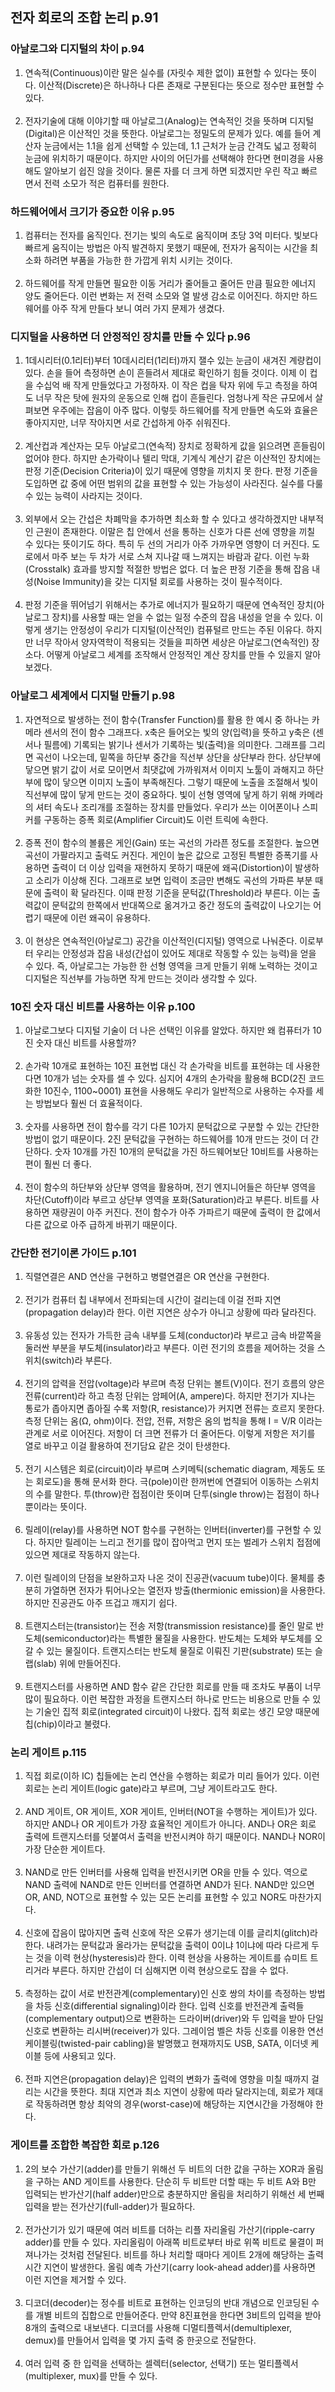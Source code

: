## 전자 회로의 조합 논리 p.91

### 아날로그와 디지털의 차이 p.94
1. 연속적(Continuous)이란 말은 실수를 (자릿수 제한 없이) 표현할 수 있다는 뜻이다. 이산적(Discrete)은 하나하나 다른 존재로 구분된다는 뜻으로 정수만 표현할 수 있다.
   <br/><br/>
2. 전자기술에 대해 이야기할 때 아날로그(Analog)는 연속적인 것을 뜻하며 디지털(Digital)은 이산적인 것을 뜻한다. 아날로그는 정밀도의 문제가 있다. 예를 들어 계산자 눈금에서는 1.1을 쉽게 선택할 수 있는데, 1.1 근처가 눈금 간격도 넓고 정확히 눈금에 위치하기 때문이다. 하지만 사이의 어딘가를 선택해야 한다면 현미경을 사용해도 알아보기 쉽진 않을 것이다. 물론 자를 더 크게 하면 되겠지만 우린 작고 빠르면서 전력 소모가 적은 컴퓨터를 원한다.

### 하드웨어에서 크기가 중요한 이유 p.95
1. 컴퓨터는 전자를 움직인다. 전기는 빛의 속도로 움직이며 초당 3억 미터다. 빛보다 빠르게 움직이는 방법은 아직 발견하지 못했기 때문에, 전자가 움직이는 시간을 최소화 하려면 부품을 가능한 한 가깝게 위치 시키는 것이다.
   <br/><br/>
2. 하드웨어를 작게 만들면 필요한 이동 거리가 줄어들고 줄어든 만큼 필요한 에너지 양도 줄어든다. 이런 변화는 저 전력 소모와 열 발생 감소로 이어진다. 하지만 하드웨어를 아주 작게 만들다 보니 여러 가지 문제가 생겼다.

### 디지털을 사용하면 더 안정적인 장치를 만들 수 있다 p.96
1. 1데시리터(0.1리터)부터 10데시리터(1리터)까지 잴수 있는 눈금이 새겨진 계량컵이 있다. 손을 들어 측정하면 손이 흔들려서 제대로 확인하기 힘들 것이다. 이제 이 컵을 수십억 배 작게 만들었다고 가정하자. 이 작은 컵을 탁자 위에 두고 측정을 하여도 너무 작은 탓에 원자의 운동으로 인해 컵이 흔들린다. 엄청나게 작은 규모에서 살펴보면 우주에는 잡음이 아주 많다. 이렇듯 하드웨어를 작게 만들면 속도와 효율은 좋아지지만, 너무 작아지면 서로 간섭하게 아주 쉬워진다.
   <br/><br/>
2. 계산컵과 계산자는 모두 아날로그(연속적) 장치로 정확하게 값을 읽으려면 흔들림이 없어야 한다. 하지만 손가락이나 텔리 막대, 기계식 계산기 같은 이산적인 장치에는 판정 기준(Decision Criteria)이 있기 때문에 영향을 끼치지 못 한다. 판정 기준을 도입하면 값 중에 어떤 범위의 값을 표현할 수 있는 가능성이 사라진다. 실수를 다룰 수 있는 능력이 사라지는 것이다.
   <br/><br/>
3. 외부에서 오는 간섭은 차폐막을 추가하면 최소화 할 수 있다고 생각하겠지만 내부적인 근원이 존재한다. 이말은 칩 안에서 선을 통하는 신호가 다른 선에 영향을 끼칠 수 있다는 뜻이기도 하다. 특히 두 선의 거리가 아주 가까우면 영향이 더 커진다. 도로에서 마주 보는 두 차가 서로 스쳐 지나갈 때 느껴지는 바람과 같다. 이런 누화(Crosstalk) 효과를 방지할 적절한 방법은 없다. 더 높은 판정 기준을 통해 잡음 내성(Noise Immunity)을 갖는 디지털 회로를 사용하는 것이 필수적이다.
   <br/><br/>
4. 판정 기준을 뛰어넘기 위해서는 추가로 에너지가 필요하기 때문에 연속적인 장치(아날로그 장치)를 사용할 때는 얻을 수 없는 일정 수준의 잡음 내성을 얻을 수 있다. 이렇게 생기는 안정성이 우리가 디지털(이산적인) 컴퓨털르 만드는 주된 이유다. 하지만 너무 작아서 양자역학이 적용되는 것들을 피하면 세상은 아날로그(연속적인) 장소다. 어떻게 아날로그 세계를 조작해서 안정적인 계산 장치를 만들 수 있을지 알아보겠다.

### 아날로그 세계에서 디지털 만들기 p.98
1. 자연적으로 발생하는 전이 함수(Transfer Function)를 활용 한 예시 중 하나는 카메라 센서의 전이 함수 그래프다. x축은 들어오는 빛의 양(입력)을 뜻하고 y축은 (센서나 필름에) 기록되는 밝기나 센서가 기록하는 빛(출력)을 의미한다. 그래프를 그리면 곡선이 나오는데, 밑쪽을 하단부 중간을 직선부 상단을 상단부라 한다. 상단부에 닿으면 밝기 값이 서로 모이면서 최댓값에 가까워져서 이미지 노툴이 과해지고 하단부에 많이 닿으면 이미지 노출이 부족해진다. 그렇기 때문에 노출을 조절해서 빛이 직선부에 많이 닿게 만드는 것이 중요하다. 빛이 선형 영역에 닿게 하기 위해 카메라의 셔터 속도나 조리개를 조절하는 장치를 만들었다. 우리가 쓰는 이어폰이나 스피커를 구동하는 증폭 회로(Amplifier Circuit)도 이런 트릭에 속한다.
   <br/><br/>
2. 증폭 전이 함수의 볼륨은 게인(Gain) 또는 곡선의 가라픈 정도를 조절한다. 높으면 곡선이 가팔라지고 출력도 커진다. 게인이 높은 값으로 고정된 특별한 증폭기를 사용하면 출력이 더 이상 입력을 재현하지 못하기 때문에 왜곡(Distortion)이 발생하고 소리가 이상해 진다. 그래프로 보면 입력이 조금만 변해도 곡선의 가파른 부분 때문에 출력이 확 달라진다. 이때 판정 기준을 문턱값(Threshold)라 부른다. 이는 출력값이 문턱값의 한쪽에서 반대쪽으로 옮겨가고 중간 정도의 출력값이 나오기는 어렵기 때문에 이런 왜곡이 유용하다.
   <br/><br/>
3. 이 현상은 연속적인(아날로그) 공간을 이산적인(디지털) 영역으로 나눠준다. 이로부터 우리는 안정성과 잡음 내성(간섭이 있어도 제대로 작동할 수 있는 능력)을 얻을 수 있다. 즉, 아날로그는 가능한 한 선형 영역을 크게 만들기 위해 노력하는 것이고 디지털은 직선부를 가능하면 작게 만드는 것이라 생각할 수 있다.


### 10진 숫자 대신 비트를 사용하는 이유 p.100
1. 아날로그보다 디지털 기술이 더 나은 선택인 이유를 알았다. 하지만 왜 컴퓨터가 10진 숫자 대신 비트를 사용할까?
   <br/><br/>
2. 손가락 10개로 표현하는 10진 표현법 대신 각 손가락을 비트를 표현햐는 데 사용한다면 10개가 넘는 숫자를 셀 수 있다. 심지어 4개의 손가락을 활용해 BCD(2진 코드화한 10진수, 1100~0001) 표현을 사용해도 우리가 일반적으로 사용하는 수자를 세는 방법보다 훨씬 더 효율적이다.
   <br/><br/>
3. 숫자를 사용하면 전이 함수를 각기 다른 10가지 문턱값으로 구분할 수 있는 간단한 방법이 없기 때문이다. 2진 문턱값을 구현하는 하드웨어를 10개 만드는 것이 더 간단하다. 숫자 10개를 가진 10개의 문턱값을 가진 하드웨어보단 10비트를 사용하는 편이 훨씬 더 좋다.
   <br/><br/>
4. 전이 함수의 하단부와 상단부 영역을 활용하며, 전기 엔지니어들은 하단부 영역을 차단(Cutoff)이라 부르고 상단부 영역을 포화(Saturation)라고 부른다. 비트를 사용하면 재량권이 아주 커진다. 전이 함수가 아주 가파르기 때문에 출력이 한 값에서 다른 값으로 아주 급하게 바뀌기 때문이다.

### 간단한 전기이론 가이드 p.101
1. 직렬연결은 AND 연산을 구현하고 병렬연결은 OR 연산을 구현한다.
   <br/><br/>
2. 전기가 컴퓨터 칩 내부에서 전파되는데 시간이 걸리는데 이걸 전파 지연(propagation delay)라 한다. 이런 지연은 상수가 아니고 상황에 따라 달라진다.
   <br/><br/>
3. 유동성 있는 전자가 가득한 금속 내부를 도체(conductor)라 부르고 금속 바깥쪽을 둘러싼 부분을 부도체(insulator)라고 부른다. 이런 전기의 흐름을 제어하는 것을 스위치(switch)라 부른다.
   <br/><br/>
4. 전기의 압력을 전압(voltage)라 부르며 측정 단위는 볼트(V)이다. 전기 흐름의 양은 전류(current)라 하고 측정 단위는 암페어(A, ampere)다. 하지만 전기가 지나는 통로가 좁아지면 좁아질 수록 저항(R, resistance)가 커지면 전류는 흐르지 못한다. 측정 단위는 옴(Ω, ohm)이다. 전압, 전류, 저항은 옴의 법칙을 통해 I = V/R 이라는 관계로 서로 이어진다. 저항이 더 크면 전류가 더 줄어든다. 이렇게 저항은 저기를 열로 바꾸고 이걸 활용하여 전기담요 같은 것이 탄생한다.
   <br/><br/>
5. 전기 시스템은 회로(circuit)이라 부르며 스키메틱(schematic diagram, 제동도 또는 회로도)을 통해 문서화 한다. 극(pole)이란 한꺼번에 연결되어 이동하는 스위치의 수를 말한다. 투(throw)란 접점이란 뜻이며 단투(single throw)는 접점이 하나뿐이라는 뜻이다.
   <br/><br/>
6. 릴레이(relay)를 사용하면 NOT 함수를 구현하는 인버터(inverter)를 구현할 수 있다. 하지만 릴레이는 느리고 전기를 많이 잡아먹고 먼지 또는 벌레가 스위치 접점에 있으면 제대로 작동하지 않는다.
   <br/><br/>
7. 이런 릴레이의 단점을 보완하고자 나온 것이 진공관(vacuum tube)이다. 물체를 충분히 가열하면 전자가 튀어나오는 열전자 방출(thermionic emission)을 사용한다. 하지만 진공관도 아주 뜨겁고 깨지기 쉽다.
   <br/><br/>
8. 트랜지스터는(transistor)는 전송 저항(transmission resistance)를 줄인 말로 반도체(semiconductor)라는 특별한 물질을 사용한다. 반도체는 도체와 부도체를 오갈 수 있는 물질이다. 트랜지스터는 반도체 물질로 이뤄진 기판(substrate) 또는 슬랩(slab) 위에 만들어진다.
   <br/><br/>
9. 트랜지스터를 사용하면 AND 함수 같은 간단한 회로를 만들 때 조차도 부품이 너무 많이 필요하다. 이런 복잡한 과정을 트랜지스터 하나로 만드는 비용으로 만들 수 있는 기술인 집적 회로(integrated circuit)이 나왔다. 집적 회로는 생긴 모양 때문에 칩(chip)이라고 불렸다.

### 논리 게이트 p.115
1. 직접 회로(이하 IC) 칩들에는 논리 연산을 수행하는 회로가 미리 들어가 있다. 이런 회로는 논리 게이트(logic gate)라고 부르며, 그냥 게이트라고도 한다.
   <br/><br/>
2. AND 게이트, OR 게이트, XOR 게이트, 인버터(NOT을 수행하는 게이트)가 있다. 하지만 AND나 OR 게이트가 가장 효율적인 게이트가 아니다. AND나 OR은 회로 출력에 트랜지스터를 덧붙여서 출력을 반전시켜야 하기 때문이다. NAND나 NOR이 가장 단순한 게이트다.
   <br/><br/>
3. NAND로 만든 인버터를 사용해 입력을 반전시키면 OR을 만들 수 있다. 역으로 NAND 출력에 NAND로 만든 인버터를 연결하면 AND가 된다. NAND만 있으면 OR, AND, NOT으로 표현할 수 있는 모든 논리를 표현할 수 있고 NOR도 마찬가지다.
   <br/><br/>
4. 신호에 잡음이 많아지면 출력 신호에 작은 오류가 생기는데 이를 글리치(glitch)라 한다. 내려가는 문턱값과 올라가는 문턱값을 출력이 0이냐 1이냐에 따라 다르게 두는 것을 이력 현상(hysteresis)라 한다. 이력 현상을 사용하는 게이트를 슈미트 트리거라 부른다. 하지만 간섭이 더 심해지면 이력 현상으로도 잡을 수 없다.
   <br/><br/>
5. 측정하는 값이 서로 반전관계(complementary)인 신호 쌍의 차이를 측정하는 방법을 차등 신호(differential signaling)이라 한다. 입력 신호를 반전관계 출력들(complementary output)으로 변환하는 드라이버(driver)와  두 입력을 받아 단일 신호로 변환하는 리시버(receiver)가 있다. 그레이엄 벨은 차등 신호를 이용한 연선 케이블링(twisted-pair cabling)을 발명했고 현재까지도 USB, SATA, 이더넷 케이블 등에 사용되고 있다.
   <br/><br/>
6. 전파 지연은(propagation delay)은 입력의 변화가 출력에 영향을 미칠 때까지 걸리는 시간을 뜻한다. 최대 지연과 최소 지연이 상황에 따라 달라지는데, 회로가 제대로 작동하려면 항상 최악의 경우(worst-case)에 해당하는 지연시간을 가정해야 한다.

### 게이트를 조합한 복잡한 회로 p.126
1. 2의 보수 가산기(adder)를 만들기 위해선 두 비트의 더한 값을 구하는 XOR과 올림을 구하는 AND 게이트를 사용한다. 단순히 두 비트만 더할 때는 두 비트 A와 B만 입력되는 반가산기(half adder)만으로 충분하지만 올림을 처리하기 위해선 세 번째 입력을 받는 전가산기(full-adder)가 필요하다.
   <br/><br/>
2. 전가산기가 있기 때문에 여러 비트를 더하는 리플 자리올림 가산기(ripple-carry adder)를 만들 수 있다. 자리올림이 아래쪽 비트로부터 바로 위쪽 비트로 물결이 퍼져나가는 것처럼 전달된다. 비트를 하나 처리할 때마다 게이트 2개에 해당하는 출력 시간 지연이 발생한다. 올림 예측 가산기(carry look-ahead adder)를 사용하면 이런 지연을 제거할 수 있다.
   <br/><br/>
3. 디코더(decoder)는 정수를 비트로 표현하는 인코딩의 반대 개념으로 인코딩된 수를 개별 비트의 집합으로 만들어준다. 만약 8진표현을 한다면 3비트의 입력을 받아 8개의 출력으로 내보낸다. 디코더를 사용해 디멀티플렉서(demultiplexer, demux)를 만들어서 입력을 몇 가지 출력 중 한곳으로 전달한다.
   <br/><br/>
4. 여러 입력 중 한 입력을 선택하는 셀렉터(selector, 선택기) 또는 멀티플렉서(multiplexer, mux)를 만들 수 있다.